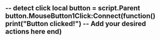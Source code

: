 --
detect click
local button = script.Parent
button.MouseButton1Click:Connect(function()
    print("Button clicked!")
    -- Add your desired actions here
end)
--

